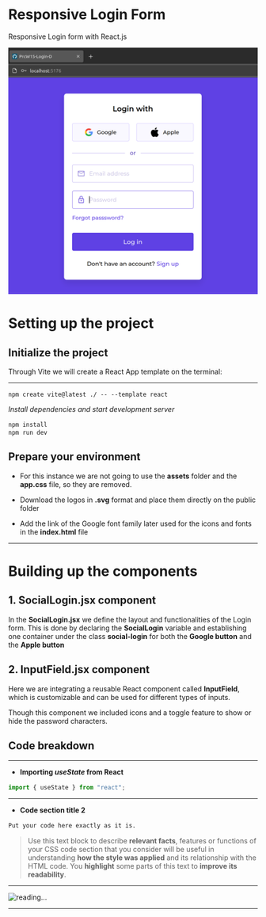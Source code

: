  
#  Responsive Login Form
Responsive Login form with React.js

![screenshot](pics/screenshot1.png)
>

#  Setting up the project
 
##  Initialize the project
Through Vite we will create a React App template on the terminal:

***
```console
npm create vite@latest ./ -- --template react
```
_Install dependencies and start development server_
```console
npm install
npm run dev
```

## Prepare your environment
- For this instance we are not going to use the **assets** folder and the **app.css** file, so they are removed.

- Download the logos in **.svg** format and place them directly on the public folder 

- Add the link of the Google font family later used for the icons and fonts in the **index.html** file
***

# Building up the components

## 1. SocialLogin.jsx component
In the **SocialLogin.jsx** we define the layout and functionalities of the Login form. This is done by declaring the **SocialLogin** variable and establishing one container under the class **social-login** for both the **Google button** and the **Apple button**

## 2. InputField.jsx component
Here we are integrating a reusable React component called **InputField**, which is customizable and can be used for different types of inputs.

Though this component we included icons and a toggle feature to show or hide the password characters.

## Code breakdown

***
-  **Importing _useState_ from React**
>
```js
import { useState } from "react";
```

> 
***

-  **Code section title 2**
>
```css
Put your code here exactly as it is.
```

> Use this text block to describe **relevant facts**, features or functions of your CSS code section that you consider will be useful in understanding **how the style was applied** and its relationship with the HTML code. You **highlight** some parts of this text to **improve its readability**.
***


![reading...](https://media.giphy.com/media/Tf3mp01bfrrUc/giphy.gif?cid=ecf05e47wajghtrc5targr7mju7coe0avdyurnehrr1krgdt&ep=v1_gifs_search&rid=giphy.gif&ct=g "...How could I ever do so unless someone guide me?")

***